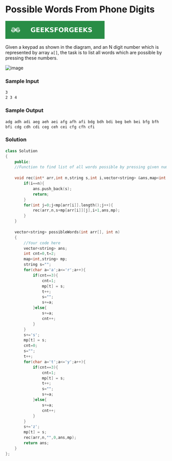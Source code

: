 # Possible Words From Phone Digits

[![Problem Link](../assets/gfg.svg)](https://practice.geeksforgeeks.org/problems/possible-words-from-phone-digits-1587115620/1/#)

Given a keypad as shown in the diagram, and an N digit number which is represented by array `a[]`, the task is to list all words which are possible by pressing these numbers.

![image](https://user-images.githubusercontent.com/44930179/149143296-16eeecc9-79d2-40ac-b091-8206ecd5e5d1.png)

### Sample Input

```
3
2 3 4
```

### Sample Output

```
adg adh adi aeg aeh aei afg afh afi bdg bdh bdi beg beh bei bfg bfh bfi cdg cdh cdi ceg ceh cei cfg cfh cfi
```

### Solution

```cpp
class Solution
{
    public:
    //Function to find list of all words possible by pressing given numbers.

    void rec(int* arr,int n,string s,int i,vector<string> &ans,map<int,string> mp){
        if(i==n){
            ans.push_back(s);
            return;
        }
        for(int j=0;j<mp[arr[i]].length();j++){
            rec(arr,n,s+mp[arr[i]][j],i+1,ans,mp);
        }
    }

    vector<string> possibleWords(int arr[], int n)
    {
        //Your code here
        vector<string> ans;
        int cnt=0,t=2;
        map<int,string> mp;
        string s="";
        for(char a='a';a<='r';a++){
            if(cnt==3){
                cnt=1;
                mp[t] = s;
                t++;
                s="";
                s+=a;
            }else{
                s+=a;
                cnt++;
            }
        }
        s+='s';
        mp[t] = s;
        cnt=0;
        s="";
        t++;
        for(char a='t';a<='y';a++){
            if(cnt==3){
                cnt=1;
                mp[t] = s;
                t++;
                s="";
                s+=a;
            }else{
                s+=a;
                cnt++;
            }
        }
        s+='z';
        mp[t] = s;
        rec(arr,n,"",0,ans,mp);
        return ans;
    }
};
```
